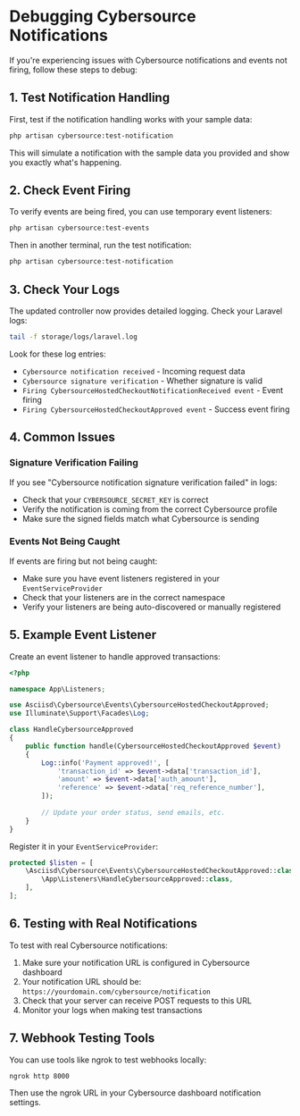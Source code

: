 # Debugging Cybersource Notifications

If you're experiencing issues with Cybersource notifications and events not firing, follow these steps to debug:

## 1. Test Notification Handling

First, test if the notification handling works with your sample data:

```bash
php artisan cybersource:test-notification
```

This will simulate a notification with the sample data you provided and show you exactly what's happening.

## 2. Check Event Firing

To verify events are being fired, you can use temporary event listeners:

```bash
php artisan cybersource:test-events
```

Then in another terminal, run the test notification:

```bash
php artisan cybersource:test-notification
```

## 3. Check Your Logs

The updated controller now provides detailed logging. Check your Laravel logs:

```bash
tail -f storage/logs/laravel.log
```

Look for these log entries:
- `Cybersource notification received` - Incoming request data
- `Cybersource signature verification` - Whether signature is valid
- `Firing CybersourceHostedCheckoutNotificationReceived event` - Event firing
- `Firing CybersourceHostedCheckoutApproved event` - Success event firing

## 4. Common Issues

### Signature Verification Failing
If you see "Cybersource notification signature verification failed" in logs:
- Check that your `CYBERSOURCE_SECRET_KEY` is correct
- Verify the notification is coming from the correct Cybersource profile
- Make sure the signed fields match what Cybersource is sending

### Events Not Being Caught
If events are firing but not being caught:
- Make sure you have event listeners registered in your `EventServiceProvider`
- Check that your listeners are in the correct namespace
- Verify your listeners are being auto-discovered or manually registered

## 5. Example Event Listener

Create an event listener to handle approved transactions:

```php
<?php

namespace App\Listeners;

use Asciisd\Cybersource\Events\CybersourceHostedCheckoutApproved;
use Illuminate\Support\Facades\Log;

class HandleCybersourceApproved
{
    public function handle(CybersourceHostedCheckoutApproved $event)
    {
        Log::info('Payment approved!', [
            'transaction_id' => $event->data['transaction_id'],
            'amount' => $event->data['auth_amount'],
            'reference' => $event->data['req_reference_number'],
        ]);
        
        // Update your order status, send emails, etc.
    }
}
```

Register it in your `EventServiceProvider`:

```php
protected $listen = [
    \Asciisd\Cybersource\Events\CybersourceHostedCheckoutApproved::class => [
        \App\Listeners\HandleCybersourceApproved::class,
    ],
];
```

## 6. Testing with Real Notifications

To test with real Cybersource notifications:

1. Make sure your notification URL is configured in Cybersource dashboard
2. Your notification URL should be: `https://yourdomain.com/cybersource/notification`
3. Check that your server can receive POST requests to this URL
4. Monitor your logs when making test transactions

## 7. Webhook Testing Tools

You can use tools like ngrok to test webhooks locally:

```bash
ngrok http 8000
```

Then use the ngrok URL in your Cybersource dashboard notification settings. 